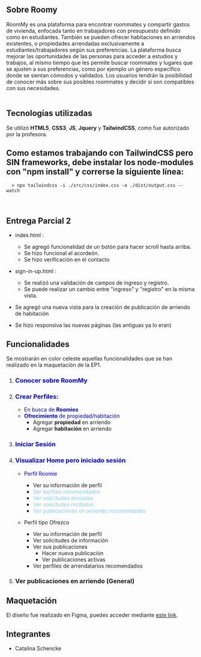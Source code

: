 ## **Sobre Roomy**

RoomMy es una plataforma para encontrar roommates y compartir gastos de vivienda, enfocada tanto en trabajadores con presupuesto definido como en estudiantes. 
También se pueden ofrecer habitaciones en arriendos existentes, o propiedades arrendadas exclusivamente a estudiantes/trabajadores según sus preferencias. La plataforma busca mejorar las oportunidades de las personas para acceder a estudios y trabajos, al mismo tiempo que les permite buscar roommates y lugares que se ajusten a sus preferencias, como por ejemplo un género específico donde se sientan cómodos y validados. 
Los usuarios tendrán la posibilidad de conocer más sobre sus posibles roommates y decidir si son compatibles con sus necesidades.   
<br>

## **Tecnologías utilizadas**

Se utilizó **HTML5**, **CSS3**, **JS**, **Jquery** y **TailwindCSS**, como fue autorizado por la profesora. 
<br>


##  Como estamos trabajando con TailwindCSS pero SIN frameworks, debe instalar los node-modules con "npm install" y correrse la siguiente línea: 
      > npx tailwindcss -i ./src/css/index.css -o ./dist/output.css --watch
 <br>
 
## **Entrega Parcial 2**

* index.html :
   *  Se agregó funcionalidad de un botón para hacer scroll hasta arriba. 
   *  Se hizo funcional el acordeón.
   *  Se hizo verificación en el contacto

* sign-in-up.html :
   *  Se realizó una validación de campos de ingreso y registro.
   *  Se puede realizar un cambio entre "ingreso" y "registro" en la misma vista.
   
*  Se agregó una nueva vista para la creación de publicación de arriendo de habitación
*  Se hizo responsiva las nuevas páginas (las antiguas ya lo eran)

## **Funcionalidades**

Se mostrarán en color celeste aquellas funcionalidades que se han realizado en la maquetación de la EP1.
1) ### <span style="color:blue">Conocer sobre RoomMy</span>
2) ### <span style="color:blue">Crear Perfiles</span>:
    *  <span style="color:blue">En busca de **Roomies**</span>
    *  <span style="color:blue">**Ofrecimiento** de propiedad/habitación</span>
        * Agregar **propiedad** en arriendo
        * Agregar **habitación** en arriendo
3) ### <span style="color:blue">Iniciar Sesión</span>
4) ### <span style="color:blue">Visualizar Home pero iniciado sesión</span>

    *   <span style="color:blue">Perfil Roomie</span>
        *   Ver su información de perfil
        *   <span style="color:skyblue">Ver perfiles recomendados</span>
        *   <span style="color:skyblue">Ver solicitudes enviadas</span>
        *   <span style="color:skyblue">Ver solicitudes recibidas</span>
        *   <span style="color:skyblue">Ver publicaciones en arriendo recomendadas</span>
        
    *   Perfil tipo Ofrezco   
        *   Ver su información de perfil
        *   Ver solicitudes de información
        *   Ver sus publicaciones
            *   Hacer nueva publicación
            *   Ver publicaciones activas
        *   Ver perfiles de arrendatarios recomendados
5) ### Ver publicaciones en arriendo (General)

## Maquetación
El diseño fue realizado en Figma, puedes acceder mediante [este link](https://www.figma.com/file/Wnk55t9fBHhpt2tAZjOA5P/RoomMy?node-id=262%3A86&t=jfNekj3H2HKhJAZ2-1).

## Integrantes
- Catalina Schencke




